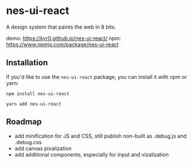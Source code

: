 # nes-ui-react

A design system that paints the web in 8 bits.

demo: https://kyr0.github.io/nes-ui-react/
npm: https://www.npmjs.com/package/nes-ui-react

## Installation

If you'd like to use the `nes-ui-react` package, you can install it with npm or yarn:

    npm install nes-ui-react

    yarn add nes-ui-react

## Roadmap
- add minification for JS and CSS, still publish non-built as .debug.js and .debug.css
- add canvas pixalization
- add additional components, especially for input and vizalization